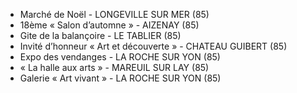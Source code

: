 
* Marché de Noël - LONGEVILLE SUR MER (85)
* 18ème « Salon d’automne » - AIZENAY (85)
* Gite de la balançoire - LE TABLIER (85)
* Invité d’honneur « Art et découverte » - CHATEAU GUIBERT (85)
* Expo des vendanges - LA ROCHE SUR YON (85)
* « La halle aux arts » - MAREUIL SUR LAY (85)
* Galerie « Art vivant » - LA ROCHE SUR YON (85)
